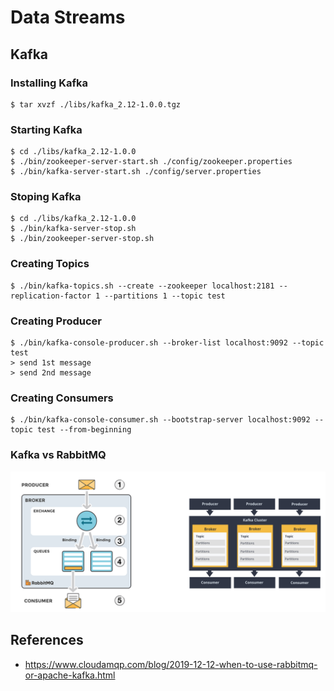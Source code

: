 # Data Streams

## Kafka

### Installing Kafka
```
$ tar xvzf ./libs/kafka_2.12-1.0.0.tgz
```

### Starting Kafka
```
$ cd ./libs/kafka_2.12-1.0.0
$ ./bin/zookeeper-server-start.sh ./config/zookeeper.properties 
$ ./bin/kafka-server-start.sh ./config/server.properties 
```

### Stoping Kafka
```
$ cd ./libs/kafka_2.12-1.0.0
$ ./bin/kafka-server-stop.sh
$ ./bin/zookeeper-server-stop.sh
```

### Creating Topics
```
$ ./bin/kafka-topics.sh --create --zookeeper localhost:2181 --replication-factor 1 --partitions 1 --topic test
```

### Creating Producer
```
$ ./bin/kafka-console-producer.sh --broker-list localhost:9092 --topic test
> send 1st message
> send 2nd message
```

### Creating Consumers
```
$ ./bin/kafka-console-consumer.sh --bootstrap-server localhost:9092 --topic test --from-beginning
```

### Kafka vs RabbitMQ

![comparison](./pix/comparison.png)

## References

* https://www.cloudamqp.com/blog/2019-12-12-when-to-use-rabbitmq-or-apache-kafka.html